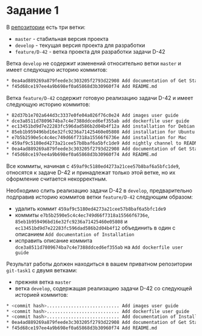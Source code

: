 # Задание 1

В [репозитории](https://github.com/ismailov-tsu/git-flow) есть три ветки:

* `master` - стабильная версия проекта
* `develop` - текущая версия проекта для разработки
* `feature/D-42` - ветка проекта для разработки задачи D-42

Ветка `develop` не содержит изменений относительно ветки `master` и имеет следующую историю коммитов:

```bash
* 0ea4ad889269a879feede3c303205f2793d22908 Add documentation of Get Started
* f45d68ce197ee4a9b698ef0a65868d3b30960f74 Add README.md
```

Ветка `feature/D-42` содержит готовую реализацию задачи D-42 и имеет следующую историю коммитов:

```bash
* 82d37b1e702a644d3c3337e0fe04a026f76c0e24 Add images user guide
* dce3a8511d7809674ba7c4e7388ddced6ef355ab add dockerfile user guide
* ec13451bd9d7e22283fc596dad586b2d04b4f12a Add installation for Debian
* 85eb1b959496bd16e32fc9236a71425460e05808 Add installation for Ubuntu
* e7b5b2590e5c4c4ec749d66f7318a15566f6736e Add installation for Mac
* 459af9c5180ed4273a21cee57b8baf6a5bfc1de9 Add nightly channel to README.md
* 0ea4ad889269a879feede3c303205f2793d22908 Add documentation of Get Started
* f45d68ce197ee4a9b698ef0a65868d3b30960f74 Add README.md
```

Все коммиты, начиная с `459af9c5180ed4273a21cee57b8baf6a5bfc1de9`, относятся к задаче D-42 и принадлежат только этой ветке, но их оформление считается некорректным.

Необходимо слить реализацию задачи D-42 в `develop`, предварительно подправив историю коммитов ветки `feature/D-42` следующим образом:

* удалить коммит `459af9c5180ed4273a21cee57b8baf6a5bfc1de9`
* коммиты `e7b5b2590e5c4c4ec749d66f7318a15566f6736e`, `85eb1b959496bd16e32fc9236a71425460e05808` и `ec13451bd9d7e22283fc596dad586b2d04b4f12` объединить в один с описанием `Add documentation of Installation`
* исправить описание коммита `dce3a8511d7809674ba7c4e7388ddced6ef355ab` на `Add dockerfile user guide`

Результат работы должен находиться в вашем приватном репозитории `git-task1` с двумя ветками:

* прежняя ветка `master`
* ветка `develop`, содержащая реализацию задачи D-42 со следующей историей коммитов:

```bash
* <commit hash>........................... Add images user guide
* <commit hash>........................... Add dockerfile user guide
* <commit hash>........................... Add documentation of Installation
* 0ea4ad889269a879feede3c303205f2793d22908 Add documentation of Get Started
* f45d68ce197ee4a9b698ef0a65868d3b30960f74 Add README.md
```
